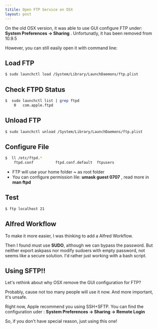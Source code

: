 ```yaml
---
titile: Open FTP Service on OSX
layout: post
---
```


On the old OSX version, it was able to use GUI configure FTP under: **System Preferences -> Sharing** . Unfortunatly, it has been removed from 10.9.5

However, you can still easily open it with command line:

## Load FTP
```bash
$ sudo launchctl load /System/Library/LaunchDaemons/ftp.plist
```

## Check FTPD Status
```bash
$  sudo launchctl list | grep ftpd
	0	com.apple.ftpd
```

## Unload FTP
```bash
$ sudo launchctl unload /System/Library/LaunchDaemons/ftp.plist
```

## Configure File
```bash
$  ll /etc/ftpd.*
	ftpd.conf          ftpd.conf.default  ftpusers
```

* FTP will use your home folder **~** as root folder
* You can configure permission lile: **umask guest 0707** , read more in **man ftpd**

## Test
```bash
$ ftp localhost 21
```

## Alfred Workflow
To make it more easier, I was thinking to add a Alfred Workflow. 

Then I found must use **SUDO**, although we can bypass the password. But  neither export askpass nor modify sudoers with empty password, not seems like a secure solution. I'd rather just working with a bash script.

## Using SFTP!!
Let's rethink about why OSX remove the GUI configuration for FTP?

Probably, cause not too many people will use it now. And more important, it's unsafe.

Right now, Apple recommend you using SSH+SFTP. You can find the configuration uder : **System Preferences -> Sharing -> Remote Login**

So, if you don't have special reason, just using this one!


